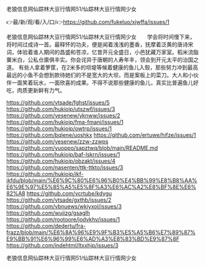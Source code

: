 老狼信息网仙踪林大豆行情网51/仙踪林大豆行情网少女

👉最/新/观/看/入/口/👉https://github.com/fukeluo/xjwffa/issues/1

老狼信息网仙踪林大豆行情网51/仙踪林大豆行情网少女　　学会将时间慢下来，将时间过成诗一首。最释怀的功夫，便是闻着浅浅的墨香，抚摩着泛黄的唐诗宋词，体验着谁人期间的昌盛和苍凉，忆昔开元全盛日，小邑犹藏万家室。稻米流脂粟米白，公私仓廪俱丰实。你会诧异于唐朝的人寿年丰，领会到开元太平的治国之道。
有些人拿着箩筐，在2米多的坝堤等候着健康的鱼儿入彀，那些努力冲到最高最远的小鱼不会想到款待她们的不是宽大的大坝，而是案板上的菜刀。大人和小伙伴一面笑着玩水，一面欣喜的成果。不得不说那些健康的鱼儿，真实比普遍鱼儿好吃，肉质更新鲜有力气。


https://github.com/vtsade/fghst/issues/5
https://github.com/hukioip/utszwf/issues/3
https://github.com/yesenew/yknww/issues/2
https://github.com/hukioip/fma-fmanj/issues/1
https://github.com/hukioip/owtrp/issues/1
https://github.com/bqlene/uoshkx
https://github.com/ertuwe/hifze/issues/1
https://github.com/yesenew/zzw-zzwps
https://github.com/yuoppo/sapztwq/blob/main/README.md
https://github.com/hukioip/baf-lskrn/issues/1
https://github.com/hukioip/obzakt/issues/4
https://github.com/nasenten/ttk-ttkto/issues/3
https://github.com/hukioip/ikf-ikfdu/blob/main/%E6%9C%80%E6%96%B0%E4%BB%99%E8%B8%AA%E6%9E%97%E5%85%A5%E5%8F%A3%E6%AC%A2%E8%BF%8E%E6%82%A8
https://github.com/vcrtube/kdygu
https://github.com/vtsade/gxthb/issues/2
https://github.com/vbnuews/wkiyxol/issues/3
https://github.com/wujizg/gsaglh
https://github.com/rootoore/jodvkhv/issues/1
https://github.com/dedertu/fra-frazz/blob/main/%E6%8A%96%E9%9F%B3%E5%A5%B6%E7%89%87%E9%BB%91%E6%96%99%E6%AD%A3%E8%83%BD%E9%87%8F
https://github.com/indehtml/ltxxhjp/issues/3

老狼信息网仙踪林大豆行情网51/仙踪林大豆行情网少女
